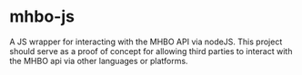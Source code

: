 # mhbo-js

A JS wrapper for interacting with the MHBO API via nodeJS. This project should serve as a proof of concept for allowing third parties to interact with the MHBO api via other languages or platforms.
